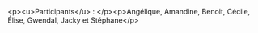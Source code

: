 &lt;p&gt;&lt;u&gt;Participants&lt;&#x2F;u&gt; : &lt;&#x2F;p&gt;&lt;p&gt;Angélique, Amandine, Benoit, Cécile, Élise, Gwendal, Jacky et Stéphane&lt;&#x2F;p&gt;
